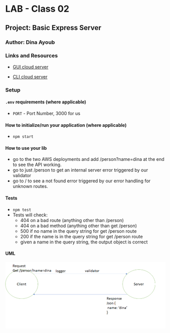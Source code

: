# LAB - Class 02

## Project: Basic Express Server

### Author: Dina Ayoub

### Links and Resources

- [GUI cloud server](http://cloudserver-env.eba-piptpmva.us-east-2.elasticbeanstalk.com/person?name=dina)

- [CLI cloud server](http://cloud-server-cli.eba-kzs7trzg.us-west-2.elasticbeanstalk.com/person?name=dina)

### Setup

#### `.env` requirements (where applicable)

- `PORT` - Port Number, 3000 for us

#### How to initialize/run your application (where applicable)

- `npm start`

#### How to use your lib

- go to the two AWS deployments and add /person?name=dina at the end to see the API working.
- go to just /person to get an internal server error triggered by our validator
- go to / to see a not found error triggered by our error handling for unknown routes.

#### Tests

- `npm test`
- Tests will check:
  - 404 on a bad route (anything other than /person)
  - 404 on a bad method (anything other than get /person)
  - 500 if no name in the query string for get /person route
  - 200 if the name is in the query string for get /person route
  - given a name in the query string, the output object is correct

#### UML

![UML Diagram](assets/uml.png)